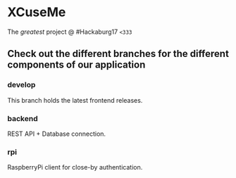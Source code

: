 # XCuseMe

The _greatest_ project @ #Hackaburg17 `<333`

## Check out the different branches for the different components of our application

### develop

This branch holds the latest frontend releases.

### backend

REST API + Database connection.

### rpi

RaspberryPi client for close-by authentication.

